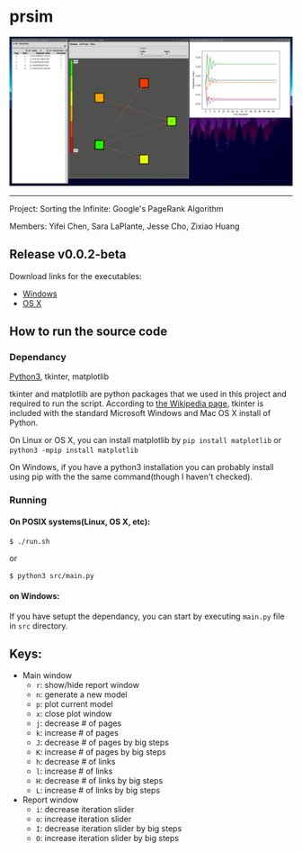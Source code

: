 # prsim

![screenshot](https://raw.githubusercontent.com/f8122dac/prsim/master/screenshot.png)

--- 

Project: Sorting the Infinite: Google's PageRank Algorithm

Members: Yifei Chen, Sara LaPlante, Jesse Cho, Zixiao Huang

## Release v0.0.2-beta
Download links for the executables:
- [Windows](https://github.com/f8122dac/prsim/releases/download/v0.0.2/prsim-0.0.2b.exe)
- [OS X](https://github.com/f8122dac/prsim/releases/download/v0.0.2/Prsim-0.0.2b.dmg)


## How to run the source code
### Dependancy
[Python3](https://www.python.org/downloads/), tkinter, matplotlib

tkinter and matplotlib are python packages that we used in this project and required to run the script. According to [the Wikipedia page](https://en.wikipedia.org/wiki/Tkinter), tkinter is included with the standard Microsoft Windows and Mac OS X install of Python. 

On Linux or OS X, you can install matplotlib by `pip install matplotlib` or `python3 -mpip install matplotlib` 

On Windows, if you have a python3 installation you can probably install using pip with the the same command(though I haven't checked).

### Running
#### On POSIX systems(Linux, OS X, etc):
    $ ./run.sh

or

    $ python3 src/main.py
   
#### on Windows:
If you have setupt the dependancy, you can start by executing `main.py` file in `src` directory.


## Keys:
- Main window
  - `r`: show/hide report window
  - `n`: generate a new model
  - `p`: plot current model
  - `x`: close plot window
  - `j`: decrease # of pages
  - `k`: increase # of pages
  - `J`: decrease # of pages by big steps
  - `K`: increase # of pages by big steps
  - `h`: decrease # of links
  - `l`: increase # of links
  - `H`: decrease # of links by big steps
  - `L`: increase # of links by big steps
- Report window  
  - `i`: decrease iteration slider
  - `o`: increase iteration slider
  - `I`: decrease iteration slider by big steps
  - `O`: increase iteration slider by big steps
